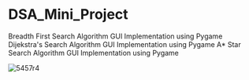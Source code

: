 # DSA_Mini_Project
Breadth First Search Algorithm GUI Implementation using Pygame
Dijekstra's Search Algorithm GUI Implementation using Pygame
A* Star Search Algorithm GUI Implementation using Pygame


![5457r4](https://user-images.githubusercontent.com/63747796/113419639-77b3d480-93e5-11eb-93a4-b027111d3ad6.gif)

